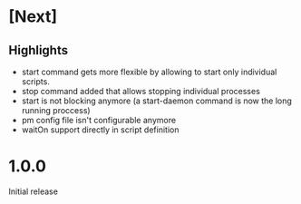 # [Next]

## Highlights

-   start command gets more flexible by allowing to start only individual scripts.
-   stop command added that allows stopping individual processes
-   start is not blocking anymore (a start-daemon command is now the long running proccess)
-   pm config file isn't configurable anymore
-   waitOn support directly in script definition

# 1.0.0

Initial release
